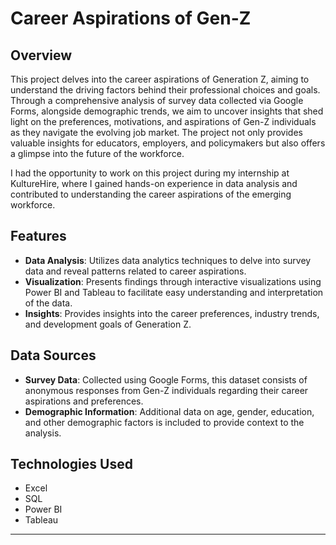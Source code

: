 # Career Aspirations of Gen-Z

## Overview

This project delves into the career aspirations of Generation Z, aiming to understand the driving factors behind their professional choices and goals. Through a comprehensive analysis of survey data collected via Google Forms, alongside demographic trends, we aim to uncover insights that shed light on the preferences, motivations, and aspirations of Gen-Z individuals as they navigate the evolving job market. The project not only provides valuable insights for educators, employers, and policymakers but also offers a glimpse into the future of the workforce.

I had the opportunity to work on this project during my internship at KultureHire, where I gained hands-on experience in data analysis and contributed to understanding the career aspirations of the emerging workforce.

## Features

- **Data Analysis**: Utilizes data analytics techniques to delve into survey data and reveal patterns related to career aspirations.
- **Visualization**: Presents findings through interactive visualizations using Power BI and Tableau to facilitate easy understanding and interpretation of the data.
- **Insights**: Provides insights into the career preferences, industry trends, and development goals of Generation Z.

## Data Sources

- **Survey Data**: Collected using Google Forms, this dataset consists of anonymous responses from Gen-Z individuals regarding their career aspirations and preferences.
- **Demographic Information**: Additional data on age, gender, education, and other demographic factors is included to provide context to the analysis.

## Technologies Used

- Excel
- SQL
- Power BI
- Tableau

---
